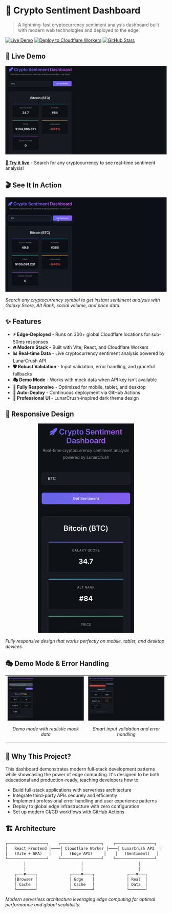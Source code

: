 # 🚀 Crypto Sentiment Dashboard

> A lightning-fast cryptocurrency sentiment analysis dashboard built with modern web technologies and deployed to the edge.

[![Live Demo](https://img.shields.io/badge/Live%20Demo-crypto--sentiment--dashboard.mcp--server.workers.dev-blue?style=for-the-badge)](https://crypto-sentiment-dashboard.mcp-server.workers.dev/)
[![Deploy to Cloudflare Workers](https://img.shields.io/badge/Deploy%20to-Cloudflare%20Workers-orange?style=for-the-badge)](https://workers.cloudflare.com/)
[![GitHub Stars](https://img.shields.io/github/stars/danilobatson/crypto-sentiment-vite-cloudflare?style=for-the-badge)](https://github.com/danilobatson/crypto-sentiment-vite-cloudflare)

## 📱 Live Demo

![Crypto Sentiment Dashboard](screenshots/hero-desktop.png)

**[🚀 Try it live](https://crypto-sentiment-dashboard.mcp-server.workers.dev/)** - Search for any cryptocurrency to see real-time sentiment analysis!

## 🎬 See It In Action

![Demo GIF](demo.gif)

*Search any cryptocurrency symbol to get instant sentiment analysis with Galaxy Score, Alt Rank, social volume, and price data.*

## ✨ Features

- **⚡ Edge-Deployed** - Runs on 300+ global Cloudflare locations for sub-50ms responses
- **🔥 Modern Stack** - Built with Vite, React, and Cloudflare Workers
- **📊 Real-time Data** - Live cryptocurrency sentiment analysis powered by LunarCrush API
- **🛡️ Robust Validation** - Input validation, error handling, and graceful fallbacks
- **🎭 Demo Mode** - Works with mock data when API key isn't available
- **📱 Fully Responsive** - Optimized for mobile, tablet, and desktop
- **🚀 Auto-Deploy** - Continuous deployment via GitHub Actions
- **🎨 Professional UI** - LunarCrush-inspired dark theme design

## 📱 Responsive Design

<div align="center">
  <img src="screenshots/mobile-responsive.png" alt="Mobile responsive design" width="300">
</div>

*Fully responsive design that works perfectly on mobile, tablet, and desktop devices.*

## 🎭 Demo Mode & Error Handling

<table>
  <tr>
    <td width="50%">
      <img src="screenshots/demo-mode.png" alt="Demo mode with mock data" width="100%">
      <p align="center"><em>Demo mode with realistic mock data</em></p>
    </td>
    <td width="50%">
      <img src="screenshots/validation-error.png" alt="Input validation" width="100%">
      <p align="center"><em>Smart input validation and error handling</em></p>
    </td>
  </tr>
</table>

## 🎯 Why This Project?

This dashboard demonstrates modern full-stack development patterns while showcasing the power of edge computing. It's designed to be both educational and production-ready, teaching developers how to:

- Build full-stack applications with serverless architecture
- Integrate third-party APIs securely and efficiently
- Implement professional error handling and user experience patterns
- Deploy to global edge infrastructure with zero configuration
- Set up modern CI/CD workflows with GitHub Actions

## 🏗️ Architecture

```
┌─────────────────┐    ┌──────────────────┐    ┌─────────────────┐
│   React Frontend │────│ Cloudflare Worker │────│ LunarCrush API  │
│   (Vite + SPA)   │    │   (Edge API)     │    │   (Sentiment)   │
└─────────────────┘    └──────────────────┘    └─────────────────┘
        │                        │                        │
        │                        │                        │
    ┌───▼────┐              ┌────▼────┐              ┌───▼───┐
    │Browser │              │ Edge    │              │ Real  │
    │ Cache  │              │ Cache   │              │ Data  │
    └────────┘              └─────────┘              └───────┘
```

*Modern serverless architecture leveraging edge computing for optimal performance and global scalability.*
